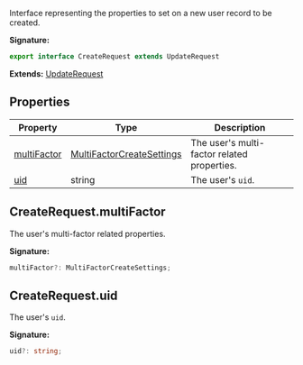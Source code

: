Interface representing the properties to set on a new user record to be created.

<b>Signature:</b>

```typescript
export interface CreateRequest extends UpdateRequest 
```
<b>Extends:</b> [UpdateRequest](./firebase-admin.auth.updaterequest.md#updaterequest_interface)

## Properties

|  Property | Type | Description |
|  --- | --- | --- |
|  [multiFactor](./firebase-admin.auth.createrequest.md#createrequestmultifactor) | [MultiFactorCreateSettings](./firebase-admin.auth.multifactorcreatesettings.md#multifactorcreatesettings_interface) | The user's multi-factor related properties. |
|  [uid](./firebase-admin.auth.createrequest.md#createrequestuid) | string | The user's <code>uid</code>. |

## CreateRequest.multiFactor

The user's multi-factor related properties.

<b>Signature:</b>

```typescript
multiFactor?: MultiFactorCreateSettings;
```

## CreateRequest.uid

The user's `uid`<!-- -->.

<b>Signature:</b>

```typescript
uid?: string;
```
